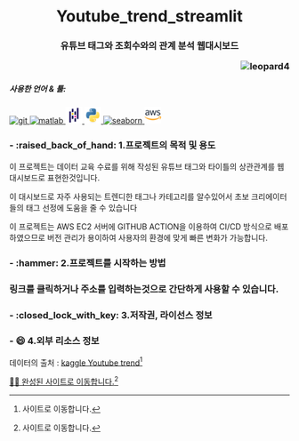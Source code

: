 <h1 align="center">Youtube_trend_streamlit </h1>
<h3 align="center">유튜브 태그와 조회수와의 관계 분석 웹대시보드
<p align="right"> <img src="https://komarev.com/ghpvc/?username=leopard4&label=Profile%20views&color=0e75b6&style=flat" alt="leopard4" /> </p></h3>


<h5 align="left">사용한 언어 & 툴:</h5>
<p align="left"> <a href="https://git-scm.com/" target="_blank" rel="noreferrer"> <img src="https://www.vectorlogo.zone/logos/git-scm/git-scm-icon.svg" alt="git" width="30" height="30"/> </a> <a href="https://www.mathworks.com/" target="_blank" rel="noreferrer"> <img src="https://upload.wikimedia.org/wikipedia/commons/2/21/Matlab_Logo.png" alt="matlab" width="30" height="30"/> </a> <a href="https://pandas.pydata.org/" target="_blank" rel="noreferrer"> <img src="https://raw.githubusercontent.com/devicons/devicon/2ae2a900d2f041da66e950e4d48052658d850630/icons/pandas/pandas-original.svg" alt="pandas" width="30" height="30"/> </a> <a href="https://www.python.org" target="_blank" rel="noreferrer"> <img src="https://raw.githubusercontent.com/devicons/devicon/master/icons/python/python-original.svg" alt="python" width="30" height="30"/> </a> <a href="https://seaborn.pydata.org/" target="_blank" rel="noreferrer"> <img src="https://seaborn.pydata.org/_images/logo-mark-lightbg.svg" alt="seaborn" width="30" height="30"/> </a>
<a href="https://aws.amazon.com" target="_blank" rel="noreferrer"> <img src="https://raw.githubusercontent.com/devicons/devicon/master/icons/amazonwebservices/amazonwebservices-original-wordmark.svg" alt="aws" width="30" height="30"/> </a> </p>




<h3> - :raised_back_of_hand: 1.프로젝트의 목적 및 용도 </h3>
이 프로젝트는 데이터 교육 수료를 위해 작성된
유튜브 태그와 타이틀의 상관관계를 웹 대시보드로 표현한것입니다.

이 대시보드로 자주 사용되는 트렌디한 태그나 카테고리를 알수있어서
초보 크리에이터들의 태그 선정에 도움을 줄 수 있습니다

이 프로젝트는 AWS EC2 서버에 GITHUB ACTION을 이용하여 CI/CD 방식으로 배포하였으므로 버전 관리가 용이하여
사용자의 환경에 맞게 빠른 변화가 가능합니다.

<h3> - :hammer: 2.프로젝트를 시작하는 방법 <h3> 
링크를 클릭하거나 주소를 입력하는것으로 간단하게 사용할 수 있습니다.
<h3> - :closed_lock_with_key: 3.저작권, 라이선스 정보 <h3> 

### - :smile: 4.외부 리소스 정보
데이터의 출처 : [kaggle Youtube trend](https://www.kaggle.com/datasets/rsrishav/youtube-trending-video-dataset?select=KR_youtube_trending_data.csv)[^1]

[👨‍💻 완성된 사이트로 이동합니다.](http://3.38.165.131:8502/)[^1]

[^1]: 사이트로 이동합니다.

<!-- 이부분은 주석이라 표시되지 않습니다. -->











